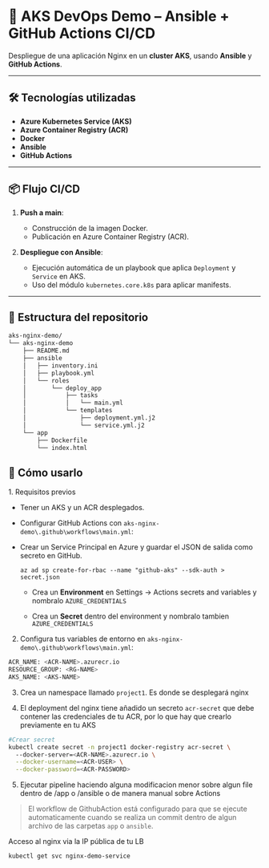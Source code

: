 # 🚀 AKS DevOps Demo – Ansible + GitHub Actions CI/CD

Despliegue de una aplicación Nginx en un **cluster AKS**, usando **Ansible** y **GitHub Actions**.

---

## 🛠 Tecnologías utilizadas
- **Azure Kubernetes Service (AKS)**
- **Azure Container Registry (ACR)**
- **Docker**
- **Ansible**
- **GitHub Actions**

---

## 📦 Flujo CI/CD
1. **Push a main**:
   - Construcción de la imagen Docker.
   - Publicación en Azure Container Registry (ACR).

2. **Despliegue con Ansible**:
   - Ejecución automática de un playbook que aplica `Deployment` y `Service` en AKS.
   - Uso del módulo `kubernetes.core.k8s` para aplicar manifests.

---

## 📂 Estructura del repositorio

```sh
aks-nginx-demo/
└── aks-nginx-demo
    ├── README.md
    ├── ansible
    │   ├── inventory.ini
    │   ├── playbook.yml
    │   └── roles
    │       └── deploy_app
    │           ├── tasks
    │           │   └── main.yml
    │           └── templates
    │               ├── deployment.yml.j2
    │               └── service.yml.j2
    └── app
        ├── Dockerfile
        └── index.html
```
## 🚀 Cómo usarlo

1️. Requisitos previos
* Tener un AKS y un ACR desplegados.

* Configurar GitHub Actions con `aks-nginx-demo\.github\workflows\main.yml`:

* Crear un Service Principal en Azure y guardar el JSON de salida como secreto en GitHub.

   `az ad sp create-for-rbac --name "github-aks" --sdk-auth > secret.json`

   * Crea un **Environment** en Settings -> Actions secrets and variables y nombralo `AZURE_CREDENTIALS`

   * Crea un **Secret** dentro del environment y nombralo tambien `AZURE_CREDENTIALS`


2. Configura tus variables de entorno en `aks-nginx-demo\.github\workflows\main.yml`:

```sh
ACR_NAME: <ACR-NAME>.azurecr.io
RESOURCE_GROUP: <RG-NAME>
AKS_NAME: <AKS-NAME>
```

3. Crea un namespace llamado `project1`. Es donde se desplegará nginx

4. El deployment del nginx tiene añadido un secreto `acr-secret` que debe contener las credenciales de tu ACR, por lo que hay que crearlo previamente en tu AKS

```sh
#Crear secret
kubectl create secret -n project1 docker-registry acr-secret \                                                                                                                                                                      
  --docker-server=<ACR-NAME>.azurecr.io \
  --docker-username=<ACR-USER> \
  --docker-password=<ACR-PASSWORD>
```

5. Ejecutar pipeline haciendo alguna modificacion menor sobre algun file dentro de /app o /ansible o de manera manual sobre Actions

>El workflow de GithubAction está configurado para que se ejecute automaticamente cuando se realiza un commit dentro de algun archivo de las carpetas `app` o `ansible`.


Acceso al nginx via la IP pública de tu LB
```sh
kubectl get svc nginx-demo-service
```